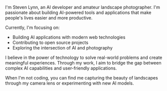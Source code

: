 I'm Steven Lynn, an AI developer and amateur landscape photographer. I'm passionate about building AI-powered tools and applications that make people's lives easier and more productive.

Currently, I'm focusing on:
- Building AI applications with modern web technologies
- Contributing to open source projects
- Exploring the intersection of AI and photography

I believe in the power of technology to solve real-world problems and create meaningful experiences. Through my work, I aim to bridge the gap between complex AI capabilities and user-friendly applications.

When I'm not coding, you can find me capturing the beauty of landscapes through my camera lens or experimenting with new AI models.